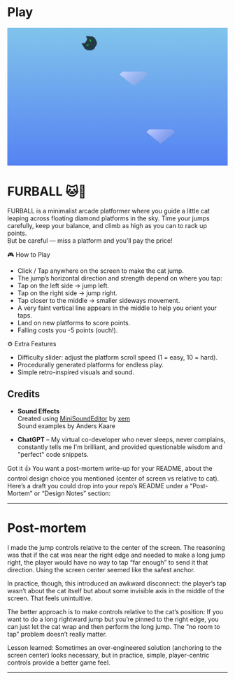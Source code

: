 <h1><a href="https://bacionejs.github.com/furball/" style="text-decoration: none; color: inherit;">Play</a></h1>

[![Demo – Click to Play](README.jpg)](https://bacionejs.github.io/furball/)



# FURBALL 🐱💨

FURBALL is a minimalist arcade platformer where you guide a little cat leaping across floating diamond platforms in the sky.
Time your jumps carefully, keep your balance, and climb as high as you can to rack up points.  
But be careful — miss a platform and you’ll pay the price!

🎮 How to Play
- Click / Tap anywhere on the screen to make the cat jump.
- The jump’s horizontal direction and strength depend on where you tap:
- Tap on the left side → jump left.
- Tap on the right side → jump right.
- Tap closer to the middle → smaller sideways movement.
- A very faint vertical line appears in the middle to help you orient your taps.
- Land on new platforms to score points.
- Falling costs you -5 points (ouch!).

⚙️ Extra Features
- Difficulty slider: adjust the platform scroll speed (1 = easy, 10 = hard).
- Procedurally generated platforms for endless play.
- Simple retro-inspired visuals and sound.


## Credits

- **Sound Effects**  
  Created using [MiniSoundEditor](https://xem.github.io/MiniSoundEditor/) by [xem](https://xem.github.io/)  
  Sound examples by Anders Kaare

- **ChatGPT** – My virtual co-developer who never sleeps, never complains, constantly tells me I'm brilliant, and provided questionable wisdom and "perfect" code snippets.





Got it 👍 You want a post-mortem write-up for your README, about the control design choice you mentioned (center of screen vs relative to cat). Here’s a draft you could drop into your repo’s README under a “Post-Mortem” or “Design Notes” section:


---

# Post-mortem

I made the jump controls relative to the center of the screen. The reasoning was that if the cat was near the right edge and needed to make a long jump right, the player would have no way to tap “far enough” to send it that direction. Using the screen center seemed like the safest anchor.

In practice, though, this introduced an awkward disconnect: the player’s tap wasn’t about the cat itself but about some invisible axis in the middle of the screen. That feels unintuitive.

The better approach is to make controls relative to the cat’s position:
If you want to do a long rightward jump but you’re pinned to the right edge, you can just let the cat wrap and then perform the long jump. The “no room to tap” problem doesn’t really matter.

Lesson learned: Sometimes an over-engineered solution (anchoring to the screen center) looks necessary, but in practice, simple, player-centric controls provide a better game feel.


---






